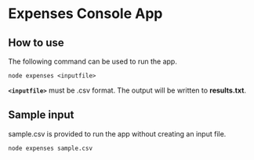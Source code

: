 # Expenses Console App

## How to use

The following command can be used to run the app.

```
node expenses <inputfile>
```
**`<inputfile>`** must be .csv format. The output will be written to **results.txt**.

## Sample input

sample.csv is provided to run the app without creating an input file.

```
node expenses sample.csv
```